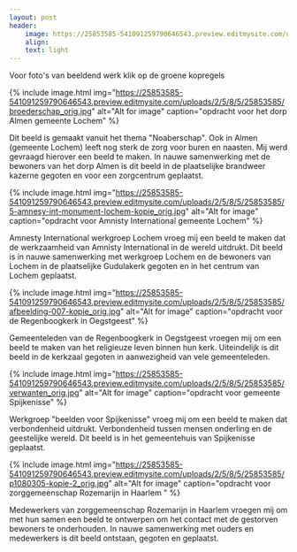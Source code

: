 ```yaml
---
layout: post
header:
    image: https://25853585-541091259790646543.preview.editmysite.com/uploads/2/5/8/5/25853585/img-kopie-2_orig.jpg
    align:
    text: light
---
```

Voor foto's van beeldend werk klik op de groene kopregels

{% include image.html img="https://25853585-541091259790646543.preview.editmysite.com/uploads/2/5/8/5/25853585/broederschap_orig.jpg" alt="Alt for image" caption="opdracht voor het dorp Almen gemeente Lochem" %}

Dit beeld is gemaakt vanuit het thema "Noaberschap". Ook in Almen (gemeente Lochem) leeft nog sterk de zorg voor buren en naasten. Mij werd gevraagd hierover een beeld te maken.  In nauwe samenwerking met de bewoners van het dorp Almen is dit beeld in de plaatselijke brandweer kazerne gegoten en voor een zorgcentrum geplaatst.

{% include image.html img="https://25853585-541091259790646543.preview.editmysite.com/uploads/2/5/8/5/25853585/5-amnesy-int-monument-lochem-kopie_orig.jpg" alt="Alt for image" caption="opdracht voor Amnisty International gemeente Lochem" %}

Amnesty International werkgroep Lochem vroeg mij een beeld te maken dat de werkzaamheid van Amnisty International in de wereld uitdrukt. Dit beeld is in nauwe samenwerking met werkgroep Lochem en de bewoners van Lochem in de plaatselijke Gudulakerk gegoten en in het centrum van Lochem geplaatst.

{% include image.html img="https://25853585-541091259790646543.preview.editmysite.com/uploads/2/5/8/5/25853585/afbeelding-007-kopie_orig.jpg" alt="Alt for image" caption="opdracht voor de Regenboogkerk in Oegstgeest" %}

Gemeenteleden van de Regenboogkerk in Oegstgeest vroegen mij om een beeld te maken van het religieuze leven binnen hun kerk. Uiteindelijk is dit beeld in de kerkzaal gegoten in aanwezigheid van vele gemeenteleden.

{% include image.html img="https://25853585-541091259790646543.preview.editmysite.com/uploads/2/5/8/5/25853585/verwanten_orig.jpg" alt="Alt for image" caption="opdracht voor gemeente Spijkenisse" %}

Werkgroep "beelden voor Spijkenisse" vroeg mij om een beeld te maken dat verbondenheid uitdrukt. Verbondenheid tussen mensen onderling en de geestelijke wereld. Dit beeld is in het gemeentehuis van Spijkenisse geplaatst.

{% include image.html img="https://25853585-541091259790646543.preview.editmysite.com/uploads/2/5/8/5/25853585/p1080305-kopie-2_orig.jpg" alt="Alt for image" caption="opdracht voor zorggemeenschap Rozemarijn in Haarlem " %}

Medewerkers van zorggemeenschap Rozemarijn in Haarlem vroegen mij om met hun samen een beeld te ontwerpen om het contact met de gestorven bewoners te onderhouden. In nauwe samenwerking met ouders en medewerkers is dit beeld ontstaan, gegoten en geplaatst.
